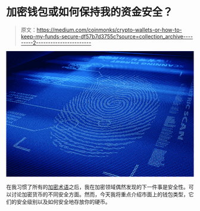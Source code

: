 # 加密钱包或如何保持我的资金安全？

> 原文：<https://medium.com/coinmonks/crypto-wallets-or-how-to-keep-my-funds-secure-df57b7d3755c?source=collection_archive---------2----------------------->

![](img/c46ff4238e74b027d9ebde9aaa94c7a0.png)

在我习惯了所有的[加密术语](https://steemit.com/cryptocurrency/@cryptoctave/25-most-used-cryptocurrency-lingo)之后，我在加密领域偶然发现的下一件事是安全性。可以讨论加密货币的不同安全方面。然而，今天我将重点介绍市面上的钱包类型，它们的安全级别以及如何安全地存放你的硬币。